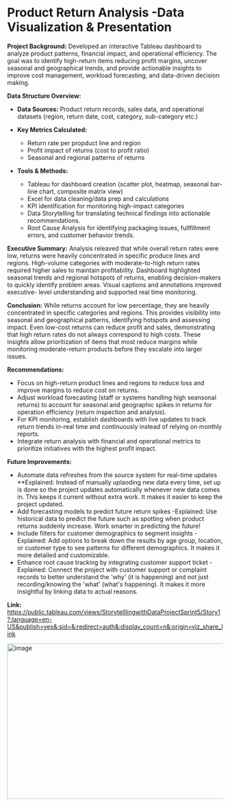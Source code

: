 # Product Return Analysis -Data Visualization & Presentation

**Project Background:** Developed an interactive Tableau dashboard to analyze product patterns, financial impact, and
operational efficiency. The goal was to identify high-return items reducing profit margins, uncover seasonal and geographical trends,
and provide actionable insights to improve cost management, workload forecasting, and data-driven decision making.

**Data Structure Overview:**

- **Data Sources:** Product return records, sales data, and operational datasets (region, return date, cost, category, sub-category etc.)
- **Key Metrics Calculated:**
  - Return rate per propduct line and region
  - Profit impact of returns (cost to profit ratio)
  - Seasonal and regional patterns of returns

- **Tools & Methods:**
  - Tableau for dashboard creation (scatter plot, heatmap, seasonal bar-line chart, composite matrix view)
  - Excel for data cleaning/data prep and calculations
  - KPI identification for monitoring high-impact categories
  - Data Storytelling for translating technical findings into actionable recommendations.
  - Root Cause Analysis for identifying packaging issues, fullfillment errors, and customer behavior trends.

**Executive Summary:** Analysis releaved that while overall return rates were low, returns were heavily concentrated in specific produce lines and regions. 
  High-volume categories with moderate-to-high return rates required higher sales to maintain profitability. Dashboard highlighted seasonal trends
  and regional hotspots of returns, enabling decision-makers to quickly identify problem areas. Visual captions and annotations improved executive-
  level understanding and supported real time monitoring.

**Conclusion:** While returns account for low percentage, they are heavily concentrated in specific categories and regions. This provides visibility into seasonal and
  geographical patterns, identifying hotspots and assessing impact. Even low-cost returns can reduce profit and sales, demonstrating that high return rates 
  do not always correspond to high costs. These insights allow prioritization of items that most reduce margins while monitoring moderate-return products before 
  they escalate into larger issues.

**Recommendations:**
  - Focus on high-return product lines and regions to reduce loss and improve margins to reduce cost on returns.
  - Adjust workload forecasting (staff or systems handling high seansonal returns) to account for seasonal and geographic spikes in returns for operation efficiency (return inspection and analysis).
  - For KPI monitoring, establish dashboards with live updates to track return trends in-real time and continuously instead of relying on monthly reports.
  - Integrate return analysis with financial and operational metrics to prioritize initiatives with the highest profit impact.

**Future Improvements:**
  - Automate data refreshes from the source system for real-time updates
      **Explained: Instead of manually uplaoding new data every time, set up is done so the project updates automatically whenever new data comes in. This keeps it current without extra work. It makes it easier to keep the project updated.
  - Add forecasting models to predict future return spikes 
      -Explained: Use historical data to predict the future such as spotting when product returns suddenly increase. Work smarter in predicting the future!
  - Include filters for customer demographics to segment insights 
      -Explained: Add options to break down the results by age group, location, or customer type to see patterns for different demographics. It makes it more detailed and customizable.
  - Enhance root cause tracking by integrating customer support ticket
      -Explained: Connect the project with customer support or complaint records to better understand the 'why' (it is happening) and not just recording/knowing the 'what' (what's happening). It makes it more insightful by linking data to actual reasons.

**Link:** https://public.tableau.com/views/StorytelllingwithDataProjectSprint5/Story1?:language=en-US&publish=yes&:sid=&:redirect=auth&:display_count=n&:origin=viz_share_link

<img width="622" height="363" alt="image" src="https://github.com/user-attachments/assets/8a428f33-a71c-48b4-907b-9d3861d1ebf6" />

  
  
